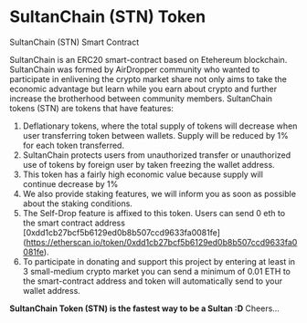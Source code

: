# SultanChain (STN) Token
SultanChain (STN) Smart Contract

SultanChain is an ERC20 smart-contract based on Etehereum blockchain. SultanChain was formed by AirDropper community who wanted to participate in enlivening the crypto market share not only aims to take the economic advantage but learn while you earn about crypto and further increase the brotherhood between community members. SultanChain tokens (STN) are tokens that have features:

1. Deflationary tokens, where the total supply of tokens will decrease when user transferring token between wallets. Supply will be reduced by 1% for each token transferred.
2. SultanChain protects users from unauthorized transfer or unauthorized use of tokens by foreign user by taken freezing the wallet address.
3. This token has a fairly high economic value because supply will continue decrease by 1%
4. We also provide staking features, we will inform you as soon as possible about the staking conditions.
5. The Self-Drop feature is affixed to this token. Users can send 0 eth to the smart contract address [0xdd1cb27bcf5b6129ed0b8b507ccd9633fa0081fe] (https://etherscan.io/token/0xdd1cb27bcf5b6129ed0b8b507ccd9633fa0081fe).
6. To participate in donating and support this project by entering at least in 3 small-medium crypto market you can send a minimum of 0.01 ETH to the smart-contract address and token will automatically send to your wallet address.

**SultanChain Token (STN) is the fastest way to be a Sultan :D** Cheers...
